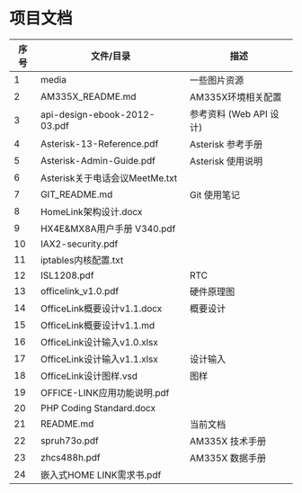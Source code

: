 # 项目文档

| 序号 | 文件/目录                      | 描述                                                              |
|------|--------------------------------|-------------------------------------------------------------------|
| 1    | media                          | 一些图片资源                                                      |
| 2    | AM335X_README.md               | AM335X环境相关配置                                                |
| 3    | api-design-ebook-2012-03.pdf   | 参考资料 (Web API 设计)                                           |
| 4    | Asterisk-13-Reference.pdf      | Asterisk 参考手册                                                 |
| 5    | Asterisk-Admin-Guide.pdf       | Asterisk 使用说明                                                 |
| 6    | Asterisk关于电话会议MeetMe.txt |                                                                   |
| 7    | GIT_README.md                  | Git 使用笔记                                                      |
| 8    | HomeLink架构设计.docx          |                                                                   |
| 9    | HX4E&MX8A用户手册 V340.pdf     |                                                                   |
| 10   | IAX2-security.pdf              |                                                                   |
| 11   | iptables内核配置.txt           |                                                                   |
| 12   | ISL1208.pdf                    | RTC                                                               |
| 13   | officelink_v1.0.pdf            | 硬件原理图                                                        |
| 14   | OfficeLink概要设计v1.1.docx    | 概要设计                                                          |
| 15   | OfficeLink概要设计v1.1.md      |                                                                   |
| 16   | OfficeLink设计输入v1.0.xlsx    |                                                                   |
| 17   | OfficeLink设计输入v1.1.xlsx    | 设计输入                                                          |
| 18   | OfficeLink设计图样.vsd         | 图样                                                              |
| 19   | OFFICE-LINK应用功能说明.pdf    |                                                                   |
| 20   | PHP Coding Standard.docx       |                                                                   |
| 21   | README.md                      | 当前文档                                                          |
| 22   | spruh73o.pdf                   | AM335X 技术手册                                                   |
| 23   | zhcs488h.pdf                   | AM335X 数据手册                                                   |
| 24   | 嵌入式HOME LINK需求书.pdf      |                                                                   |